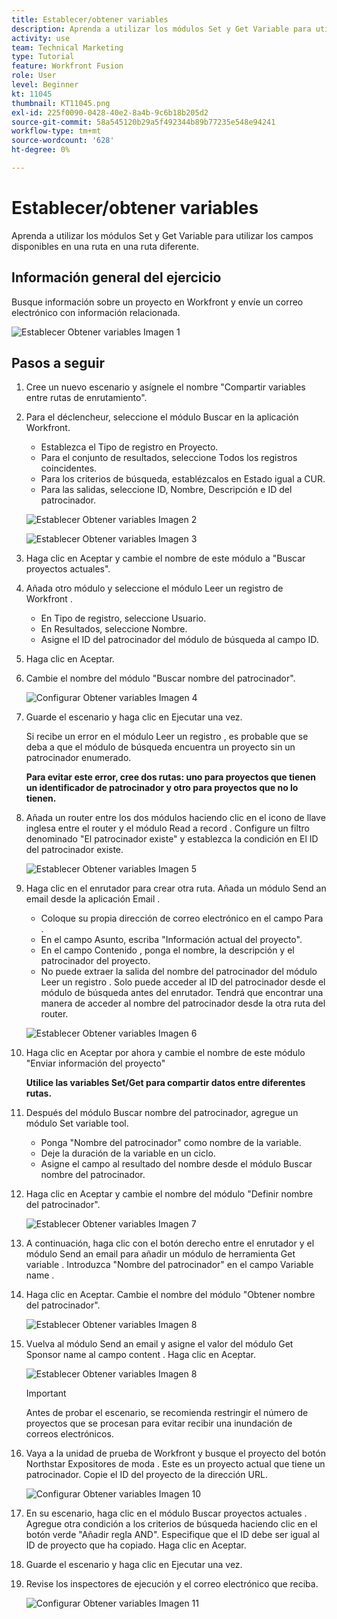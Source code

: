 ```yaml
---
title: Establecer/obtener variables
description: Aprenda a utilizar los módulos Set y Get Variable para utilizar los campos disponibles en una ruta en una ruta diferente.
activity: use
team: Technical Marketing
type: Tutorial
feature: Workfront Fusion
role: User
level: Beginner
kt: 11045
thumbnail: KT11045.png
exl-id: 225f0090-0428-40e2-8a4b-9c6b18b205d2
source-git-commit: 58a545120b29a5f492344b89b77235e548e94241
workflow-type: tm+mt
source-wordcount: '628'
ht-degree: 0%

---
```


# Establecer/obtener variables

Aprenda a utilizar los módulos Set y Get Variable para utilizar los campos disponibles en una ruta en una ruta diferente.

## Información general del ejercicio

Busque información sobre un proyecto en Workfront y envíe un correo electrónico con información relacionada.

![Establecer Obtener variables Imagen 1](../12-exercises/assets/set-get-variables-walkthrough-1.png)

## Pasos a seguir

1. Cree un nuevo escenario y asígnele el nombre &quot;Compartir variables entre rutas de enrutamiento&quot;.
1. Para el déclencheur, seleccione el módulo Buscar en la aplicación Workfront.

   + Establezca el Tipo de registro en Proyecto.
   + Para el conjunto de resultados, seleccione Todos los registros coincidentes.
   + Para los criterios de búsqueda, establézcalos en Estado igual a CUR.
   + Para las salidas, seleccione ID, Nombre, Descripción e ID del patrocinador.

   ![Establecer Obtener variables Imagen 2](../12-exercises/assets/set-get-variables-walkthrough-2.png)

   ![Establecer Obtener variables Imagen 3](../12-exercises/assets/set-get-variables-walkthrough-3.png)

1. Haga clic en Aceptar y cambie el nombre de este módulo a &quot;Buscar proyectos actuales&quot;.
1. Añada otro módulo y seleccione el módulo Leer un registro de Workfront .

   + En Tipo de registro, seleccione Usuario.
   + En Resultados, seleccione Nombre.
   + Asigne el ID del patrocinador del módulo de búsqueda al campo ID.

1. Haga clic en Aceptar.
1. Cambie el nombre del módulo &quot;Buscar nombre del patrocinador&quot;.

   ![Configurar Obtener variables Imagen 4](../12-exercises/assets/set-get-variables-walkthrough-4.png)

1. Guarde el escenario y haga clic en Ejecutar una vez.

   Si recibe un error en el módulo Leer un registro , es probable que se deba a que el módulo de búsqueda encuentra un proyecto sin un patrocinador enumerado.

   **Para evitar este error, cree dos rutas: uno para proyectos que tienen un identificador de patrocinador y otro para proyectos que no lo tienen.**

1. Añada un router entre los dos módulos haciendo clic en el icono de llave inglesa entre el router y el módulo Read a record . Configure un filtro denominado &quot;El patrocinador existe&quot; y establezca la condición en El ID del patrocinador existe.

   ![Establecer Obtener variables Imagen 5](../12-exercises/assets/set-get-variables-walkthrough-5.png)

1. Haga clic en el enrutador para crear otra ruta. Añada un módulo Send an email desde la aplicación Email .

   + Coloque su propia dirección de correo electrónico en el campo Para .
   + En el campo Asunto, escriba &quot;Información actual del proyecto&quot;.
   + En el campo Contenido , ponga el nombre, la descripción y el patrocinador del proyecto.
   + No puede extraer la salida del nombre del patrocinador del módulo Leer un registro . Solo puede acceder al ID del patrocinador desde el módulo de búsqueda antes del enrutador. Tendrá que encontrar una manera de acceder al nombre del patrocinador desde la otra ruta del router.

   ![Establecer Obtener variables Imagen 6](../12-exercises/assets/set-get-variables-walkthrough-6.png)

1. Haga clic en Aceptar por ahora y cambie el nombre de este módulo &quot;Enviar información del proyecto&quot;

   **Utilice las variables Set/Get para compartir datos entre diferentes rutas.**

1. Después del módulo Buscar nombre del patrocinador, agregue un módulo Set variable tool.

   + Ponga &quot;Nombre del patrocinador&quot; como nombre de la variable.
   + Deje la duración de la variable en un ciclo.
   + Asigne el campo al resultado del nombre desde el módulo Buscar nombre del patrocinador.

1. Haga clic en Aceptar y cambie el nombre del módulo &quot;Definir nombre del patrocinador&quot;.

   ![Establecer Obtener variables Imagen 7](../12-exercises/assets/set-get-variables-walkthrough-7.png)

1. A continuación, haga clic con el botón derecho entre el enrutador y el módulo Send an email para añadir un módulo de herramienta Get variable . Introduzca &quot;Nombre del patrocinador&quot; en el campo Variable name .
1. Haga clic en Aceptar. Cambie el nombre del módulo &quot;Obtener nombre del patrocinador&quot;.

   ![Establecer Obtener variables Imagen 8](../12-exercises/assets/set-get-variables-walkthrough-8.png)

1. Vuelva al módulo Send an email y asigne el valor del módulo Get Sponsor name al campo content . Haga clic en Aceptar.

   ![Establecer Obtener variables Imagen 8](../12-exercises/assets/set-get-variables-walkthrough-8.png)

   >[!IMPORTANT]
   >
   >Antes de probar el escenario, se recomienda restringir el número de proyectos que se procesan para evitar recibir una inundación de correos electrónicos.

1. Vaya a la unidad de prueba de Workfront y busque el proyecto del botón Northstar Expositores de moda . Este es un proyecto actual que tiene un patrocinador. Copie el ID del proyecto de la dirección URL.

   ![Configurar Obtener variables Imagen 10](../12-exercises/assets/set-get-variables-walkthrough-10.png)

1. En su escenario, haga clic en el módulo Buscar proyectos actuales . Agregue otra condición a los criterios de búsqueda haciendo clic en el botón verde &quot;Añadir regla AND&quot;. Especifique que el ID debe ser igual al ID de proyecto que ha copiado. Haga clic en Aceptar.
1. Guarde el escenario y haga clic en Ejecutar una vez.
1. Revise los inspectores de ejecución y el correo electrónico que reciba.

   ![Configurar Obtener variables Imagen 11](../12-exercises/assets/set-get-variables-walkthrough-11.png)
